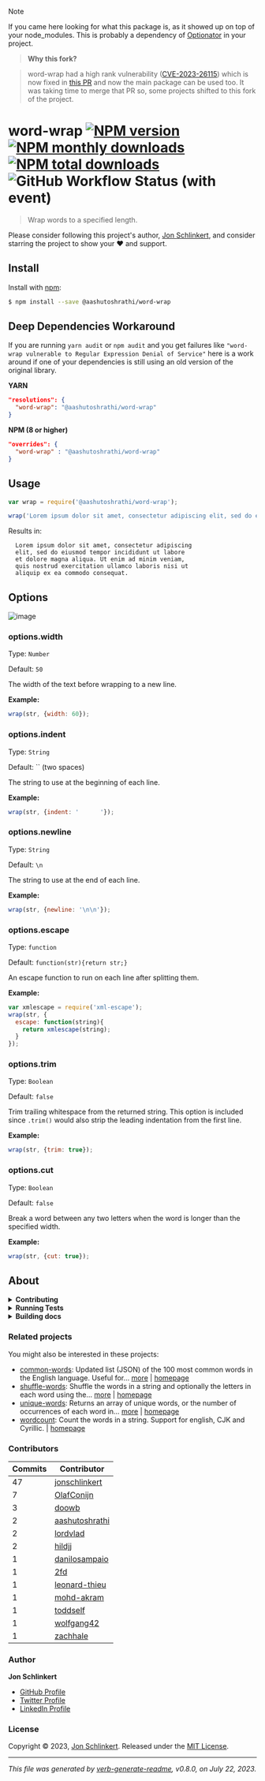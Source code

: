 > [!NOTE]  
> If you came here looking for what this package is, as it showed up on top of your node_modules. This is probably a dependency of [Optionator](https://www.npmjs.com/package/optionator) in your project.

> **Why this fork?**

> word-wrap had a high rank vulnerability ([CVE-2023-26115](https://security.snyk.io/vuln/SNYK-JS-WORDWRAP-3149973)) which is now fixed in [this PR](https://github.com/jonschlinkert/word-wrap/pull/33) and now the main package can be used too. It was taking time to merge that PR so, some projects shifted to this fork of the project.

# word-wrap [![NPM version](https://img.shields.io/npm/v/%40aashutoshrathi/word-wrap.svg?style=flat)](https://www.npmjs.com/package/%40aashutoshrathi/word-wrap) [![NPM monthly downloads](https://img.shields.io/npm/dm/%40aashutoshrathi/word-wrap.svg?style=flat)](https://npmjs.org/package/%40aashutoshrathi/word-wrap) [![NPM total downloads](https://img.shields.io/npm/dt/%40aashutoshrathi/word-wrap.svg?style=flat)](https://npmjs.org/package/%40aashutoshrathi/word-wrap) ![GitHub Workflow Status (with event)](https://img.shields.io/github/actions/workflow/status/aashutoshrathi/word-wrap/ci.yml?style=flat)

> Wrap words to a specified length.

Please consider following this project's author, [Jon Schlinkert](https://github.com/jonschlinkert), and consider starring the project to show your :heart: and support.

## Install

Install with [npm](https://www.npmjs.com/):

```sh
$ npm install --save @aashutoshrathi/word-wrap
```

## Deep Dependencies Workaround

If you are running `yarn audit` or `npm audit` and you get failures like `"word-wrap vulnerable to Regular Expression Denial of Service"` here is a work around if one of your dependencies is still using an old version of the original library.

**YARN**

```json
"resolutions": {
  "word-wrap": "@aashutoshrathi/word-wrap"
}
```

**NPM (8 or higher)**

```json
"overrides": {
  "word-wrap" : "@aashutoshrathi/word-wrap"
}
```

## Usage

```js
var wrap = require('@aashutoshrathi/word-wrap');

wrap('Lorem ipsum dolor sit amet, consectetur adipiscing elit, sed do eiusmod tempor incididunt ut labore et dolore magna aliqua. Ut enim ad minim veniam, quis nostrud exercitation ullamco laboris nisi ut aliquip ex ea commodo consequat.');
```

Results in:

```
  Lorem ipsum dolor sit amet, consectetur adipiscing
  elit, sed do eiusmod tempor incididunt ut labore
  et dolore magna aliqua. Ut enim ad minim veniam,
  quis nostrud exercitation ullamco laboris nisi ut
  aliquip ex ea commodo consequat.
```

## Options

![image](https://cloud.githubusercontent.com/assets/383994/6543728/7a381c08-c4f6-11e4-8b7d-b6ba197569c9.png)

### options.width

Type: `Number`

Default: `50`

The width of the text before wrapping to a new line.

**Example:**

```js
wrap(str, {width: 60});
```

### options.indent

Type: `String`

Default: `` (two spaces)

The string to use at the beginning of each line.

**Example:**

```js
wrap(str, {indent: '      '});
```

### options.newline

Type: `String`

Default: `\n`

The string to use at the end of each line.

**Example:**

```js
wrap(str, {newline: '\n\n'});
```

### options.escape

Type: `function`

Default: `function(str){return str;}`

An escape function to run on each line after splitting them.

**Example:**

```js
var xmlescape = require('xml-escape');
wrap(str, {
  escape: function(string){
    return xmlescape(string);
  }
});
```

### options.trim

Type: `Boolean`

Default: `false`

Trim trailing whitespace from the returned string. This option is included since `.trim()` would also strip the leading indentation from the first line.

**Example:**

```js
wrap(str, {trim: true});
```

### options.cut

Type: `Boolean`

Default: `false`

Break a word between any two letters when the word is longer than the specified width.

**Example:**

```js
wrap(str, {cut: true});
```

## About

<details>
<summary><strong>Contributing</strong></summary>

Pull requests and stars are always welcome. For bugs and feature requests, [please create an issue](../../issues/new).

</details>

<details>
<summary><strong>Running Tests</strong></summary>

Running and reviewing unit tests is a great way to get familiarized with a library and its API. You can install dependencies and run tests with the following command:

```sh
$ npm install && npm test
```

</details>

<details>
<summary><strong>Building docs</strong></summary>

_(This project's readme.md is generated by [verb](https://github.com/verbose/verb-generate-readme), please don't edit the readme directly. Any changes to the readme must be made in the [.verb.md](.verb.md) readme template.)_

To generate the readme, run the following command:

```sh
$ npm install -g verbose/verb#dev verb-generate-readme && verb
```

</details>

### Related projects

You might also be interested in these projects:

* [common-words](https://www.npmjs.com/package/common-words): Updated list (JSON) of the 100 most common words in the English language. Useful for… [more](https://github.com/jonschlinkert/common-words) | [homepage](https://github.com/jonschlinkert/common-words "Updated list (JSON) of the 100 most common words in the English language. Useful for excluding these words from arrays.")
* [shuffle-words](https://www.npmjs.com/package/shuffle-words): Shuffle the words in a string and optionally the letters in each word using the… [more](https://github.com/jonschlinkert/shuffle-words) | [homepage](https://github.com/jonschlinkert/shuffle-words "Shuffle the words in a string and optionally the letters in each word using the Fisher-Yates algorithm. Useful for creating test fixtures, benchmarking samples, etc.")
* [unique-words](https://www.npmjs.com/package/unique-words): Returns an array of unique words, or the number of occurrences of each word in… [more](https://github.com/jonschlinkert/unique-words) | [homepage](https://github.com/jonschlinkert/unique-words "Returns an array of unique words, or the number of occurrences of each word in a string or list.")
* [wordcount](https://www.npmjs.com/package/wordcount): Count the words in a string. Support for english, CJK and Cyrillic. | [homepage](https://github.com/jonschlinkert/wordcount "Count the words in a string. Support for english, CJK and Cyrillic.")

### Contributors

| **Commits** | **Contributor** |  
| --- | --- |  
| 47 | [jonschlinkert](https://github.com/jonschlinkert) |  
| 7  | [OlafConijn](https://github.com/OlafConijn) |  
| 3  | [doowb](https://github.com/doowb) |  
| 2  | [aashutoshrathi](https://github.com/aashutoshrathi) |  
| 2  | [lordvlad](https://github.com/lordvlad) |  
| 2  | [hildjj](https://github.com/hildjj) |  
| 1  | [danilosampaio](https://github.com/danilosampaio) |  
| 1  | [2fd](https://github.com/2fd) |  
| 1  | [leonard-thieu](https://github.com/leonard-thieu) |  
| 1  | [mohd-akram](https://github.com/mohd-akram) |  
| 1  | [toddself](https://github.com/toddself) |  
| 1  | [wolfgang42](https://github.com/wolfgang42) |  
| 1  | [zachhale](https://github.com/zachhale) |  

### Author

**Jon Schlinkert**

* [GitHub Profile](https://github.com/jonschlinkert)
* [Twitter Profile](https://twitter.com/jonschlinkert)
* [LinkedIn Profile](https://linkedin.com/in/jonschlinkert)

### License

Copyright © 2023, [Jon Schlinkert](https://github.com/jonschlinkert).
Released under the [MIT License](LICENSE).

***

_This file was generated by [verb-generate-readme](https://github.com/verbose/verb-generate-readme), v0.8.0, on July 22, 2023._